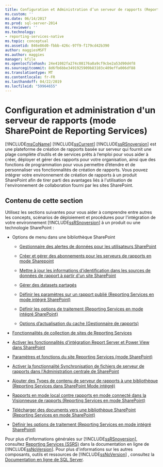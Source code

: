 ```yaml
---
title: Configuration et Administration d’un serveur de rapports (Reporting Services SharePoint Mode) | Microsoft Docs
ms.custom: ''
ms.date: 06/14/2017
ms.prod: sql-server-2014
ms.reviewer: ''
ms.technology:
- reporting-services-native
ms.topic: conceptual
ms.assetid: 846e86d0-fbbb-426c-97f9-f179cd42b390
author: maggiesMSFT
ms.author: maggies
manager: kfile
ms.openlocfilehash: 24e41082fa274c08176a8a9cf9cbe2a53d90d4f8
ms.sourcegitcommit: 8d6fb6bbe3491925909b83103c409effa006df88
ms.translationtype: MT
ms.contentlocale: fr-FR
ms.lasthandoff: 04/22/2019
ms.locfileid: "59964655"
---
```

# <a name="configuration-and-administration-of-a-report-server-reporting-services-sharepoint-mode"></a>Configuration et administration d'un serveur de rapports (mode SharePoint de Reporting Services)
  [!INCLUDE[msCoName](../includes/msconame-md.md)] [!INCLUDE[ssCurrent](../includes/sscurrent-md.md)] [!INCLUDE[ssRSnoversion](../includes/ssrsnoversion-md.md)] est une plateforme de création de rapports basée sur serveur qui fournit une plage complète d’outils et de services prêts à l’emploi pour vous aider à créer, déployer et gérer des rapports pour votre organisation, ainsi que des fonctions de programmation pour vous permettre d’étendre et de personnaliser vos fonctionnalités de création de rapports. Vous pouvez intégrer votre environnement de création de rapports à un produit SharePoint afin de tirer parti des avantages liés à l'utilisation de l'environnement de collaboration fourni par les sites SharePoint.  
  
## <a name="in-this-section"></a>Contenu de cette section  
 Utilisez les sections suivantes pour vous aider à comprendre entre autres les concepts, scénarios de déploiement et procédures pour l'intégration de votre environnement [!INCLUDE[ssRSnoversion](../includes/ssrsnoversion-md.md)] à un produit ou une technologie SharePoint :  
  
-   Options de menu dans une bibliothèque SharePoint  
  
    -   [Gestionnaire des alertes de données pour les utilisateurs SharePoint](../../2014/reporting-services/data-alert-manager-for-sharepoint-users.md)  
  
    -   [Créer et gérer des abonnements pour les serveurs de rapports en mode Sharepoint](subscriptions/create-and-manage-subscriptions-for-sharepoint-mode-report-servers.md)  
  
    -   [Mettre à jour les informations d'identification dans les sources de données de rapport à partir d'un site SharePoint](report-data/update-credentials-in-report-data-sources-from-a-sharepoint-site.md)  
  
    -   [Gérer des datasets partagés](report-data/manage-shared-datasets.md)  
  
    -   [Définir les paramètres sur un rapport publié &#40;Reporting Services en mode intégré SharePoint&#41;](report-design/set-parameters-on-a-published-report-sharepoint-integrated-mode.md)  
  
    -   [Définir les options de traitement &#40;Reporting Services en mode intégré SharePoint&#41;](../../2014/reporting-services/set-processing-options-reporting-services-in-sharepoint-integrated-mode.md)  
  
    -   [Options d’actualisation du cache &#40;Gestionnaire de rapports&#41;](../../2014/reporting-services/cache-refresh-options-report-manager.md)  
  
-   [Fonctionnalités de collection de sites de Reporting Services](../../2014/reporting-services/reporting-services-site-collection-features.md)  
  
-   [Activer les fonctionnalités d'intégration Report Server et Power View dans SharePoint](activate-the-report-server-and-power-view-integration-features-in-sharepoint.md)  
  
-   [Paramètres et fonctions du site Reporting Services &#40;mode SharePoint&#41;](../../2014/reporting-services/reporting-services-site-settings-and-site-features-sharepoint-mode.md)  
  
-   [Activer la fonctionnalité Synchronisation de fichiers de serveur de rapports dans l'Administration centrale de SharePoint](../../2014/reporting-services/activate-report-server-file-sync-feature-sharepoint-central-administration.md)  
  
-   [Ajouter des Types de contenu de serveur de rapports à une bibliothèque &#40;Reporting Services dans SharePoint Mode intégré&#41;](../../2014/reporting-services/add-reporting-services-content-types-to-a-sharepoint-library.md)  
  
-   [Rapports en mode local contre rapports en mode connecté dans la Visionneuse de rapports &#40;Reporting Services en mode SharePoint&#41;](../../2014/reporting-services/local-vs-connected-mode-report-viewer-reporting-services-sharepoint-mode.md)  
  
-   [Télécharger des documents vers une bibliothèque SharePoint &#40;Reporting Services en mode SharePoint&#41;](../../2014/reporting-services/upload-documents-to-a-sharepoint-library-reporting-services-in-sharepoint-mode.md)  
  
-   [Définir les options de traitement &#40;Reporting Services en mode intégré SharePoint&#41;](../../2014/reporting-services/set-processing-options-reporting-services-in-sharepoint-integrated-mode.md)  
  
 Pour plus d’informations générales sur [!INCLUDE[ssRSnoversion](../includes/ssrsnoversion-md.md)], consultez [Reporting Services &#40;SSRS&#41;](create-deploy-and-manage-mobile-and-paginated-reports.md) dans la documentation en ligne de [!INCLUDE[ssNoVersion](../includes/ssnoversion-md.md)]. Pour plus d'informations sur les autres composants, outils et ressources de [!INCLUDE[ssNoVersion](../includes/ssnoversion-md.md)] , consultez la [Documentation en ligne de SQL Server](../2014-toc/books-online-for-sql-server-2014.md).  
  
  

